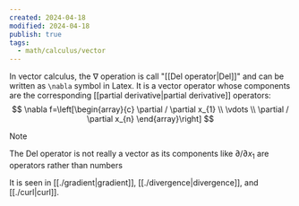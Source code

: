 ```yaml
---
created: 2024-04-18
modified: 2024-04-18
publish: true
tags:
  - math/calculus/vector
---
```


In vector calculus, the $\nabla$ operation is call "[[Del operator|Del]]" and can be written as `\nabla` symbol in Latex. It is a vector operator whose components are the corresponding [[partial derivative|partial derivative]] operators:
 $$
   \nabla f=\left[\begin{array}{c}
   \partial / \partial x_{1} \\
   \vdots \\
   \partial / \partial x_{n}
   \end{array}\right]
$$
> [!note]
> The Del operator is not really a vector as its components like $\partial / \partial x_{1}$ are operators rather than numbers

It is seen in [[./gradient|gradient]], [[./divergence|divergence]], and [[./curl|curl]].